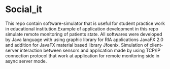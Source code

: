 # Social_it
This repo contain software-simulator that is useful for student practice work  in educational institution.Example of  application development in this repo simulate  remote monitoring of patients state. All softwares were developed by Java language with using graphic library for RIA applications JavaFX 2.0 and addition for JavaFX material based library Jfoenix. Simulation of  client-server interaction  between sensors and application made by using TCP/IP  connection protocol that work at application for remote monitoring  side in async server mode.
